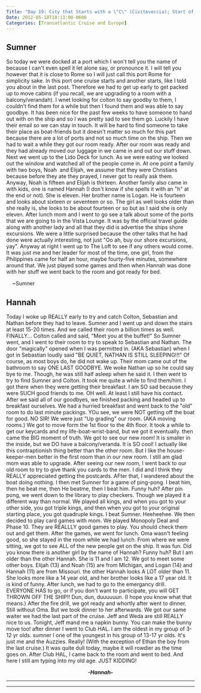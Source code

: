 ```yaml
---
Title: "Day 19: City that Starts with a \"C\" (Civiteveccia); Start of Second Part of Cruise"
Date: 2012-05-18T18:13:00-0600
Categories: [Transatlantic Cruise and Europe]
---
```


## Sumner

So today we were docked at a port which I won't tell you the name of
because I can't even spell it let alone say, or pronounce it. I will
tell you however that it is close to Rome so I will just call this port
Rome for simplicity sake. In this port one cruise starts and another
starts, like I told you about in the last post. Therefore we had to get
up early to get packed up to move cabins (if you recall, we are
upgrading to a room with a balcony/verandah). I wnet looking for colton
to say goodby to them, I couldn't find them for a while but then I found
them and was able to say goodbye. It has been nice for the past few
weeks to have someone to hand out with on the ship and so I was pretty
sad to see them go. Luckily I have their email so we can stay in touch.
It will be hard to find someone to take their place as boat-friends but
it doesn't matter so much for this part because there are a lot of ports
and not so much time on the ship. Then we had to wait a while they got
our room ready. After our room was ready and they had already moved our
luggage in we came in and out our stuff down. Next we went up to the
Lido Deck for lunch. As we were eating we looked out the window and
watched all of the people come in. At one point a family with two boys,
Noah  and Elijah, we assume that they were Christians because before
they ate they prayed, I never got to really ask them. Anyway, Noah is
fifteen and Elijah is thirteen. Another family also came in with kids,
one is named Hannah (I don't know if she spells it with an "h" at the
end or not). She is eleven. Her brother name is Logan. He is fourteen
and looks about sixteen or seventeen or so. The girl as well looks older
than she really is, she looks to be about fourteen or so but as I said
she is only eleven. After lunch mom and I went to go see a talk about
some of the ports that we are going to in the Vista Lounge. It was by
the official travel guide along with another lady and all that they did
is advertise the ships shore excursions. We were a little surprised
because the other talks that he had done were actually interesting, not
just "Oo ah, buy our shore excursions, yay". Anyway at right I went up
to The Loft to see if any others would come. It was just me and her
leader for most of the time, one girl, from the Philippines came for
half an hour, maybe fourty-five minutes, somewhere around that. We just
played some games and then when Hannah was done with her stuff we went
back to the room and got ready for bed.

    \~Sumner

## Hannah

Today I woke up REALLY early to try and catch Colton, Sebastian and
Nathan before they had to leave. Sumner and I went up and down the
stairs at least 15-20 times. And we called their room a billion times as
well. FINALLY... Colton called and said, "Meet you at the buffet!" So
Sumner went, and I went to their room to try to speak to Sebastian and
Nathan. The door "magically" opened when I was permitted in. (AKA
Sebastian) when I got in Sebastian loudly said "BE QUIET, NATHAN IS
STILL SLEEPING!!!" Of course, as most boys do, he did not wake up. Their
mom came out of the bathroom to say ONE LAST GOODBYE. We woke Nathan up
so he could say bye to me. Though, he was still half asleep when he said
it. I then went to try to find Sumner and Colton. It took me quite a
while to find them/him. I got there when they were getting their
breakfast. I am SO sad because they were SUCH good friends to me. OH
well. At least I still have his contact. After we said all of our
goodbyes, we finished packing and headed up to breakfast ourselves. We
had a hurried breakfast and went back to the "old" room to do last
minute packings. YOu see, we were NOT getting off the boat for good. NO
SIR! We were just "Up grading" our room. (AKA moving rooms.) We got to
move form the 1st floor to the 4th floor. It took a while to get our
keycards and my life-boat-wrist-band, but we got it eventually. then
came the BIG moment of truth. We got to see our new room! It is smaller
in the inside, but we DO have a balcony/veranda. It is SO cool! I
actually like this contraptionish thing better than the other room. But
I like the house-keeper-men better in the first room than in our new
room. I still am glad mom was able to upgrade. After seeing our new
room, I went back to our old room to try to give thank you cards to the
men. I did and I think they REALLY appreciated getting the postcards.
AFter that, I wandered about the boat doing nothing. I then met Sumner
for a game of ping-pong. I beat him, then he beat me, then He beatme,
then I beat him. Funny huh? After pin pong, we went down to the library
to play checkers. Though we played it a different way than normal. We
played all kings, and when you got to your other side, you got triple
kings, and then when you got to your original starting place, you got
quadruple kings. I beat Sumner. Heeheehee. We then decided to play card
games with mom. We played Monopoly Deal and Phase 10. They are REALLLY
good games to play. You should check them out and get them. After the
games, we went for lunch. Oma wasn't feeling good, so she stayed in the
room while we had lunch. From where we were sitting, we got to see ALL
of the new people get on the ship. It was fun. Did you know there is
another girl by the name of Hannah? Funny huh? But I am older than the
other Hannah. She is 11 and I am 12. We got to meet some other boys.
Elijah (13) and Noah (15) are from MIchigan, and Logan (14) and Hannah
(11) are from Missouri. the other Hannah looks A LOT older than 11. She
looks more like a 14 year old, and her brother looks like a 17 year old.
It is kind of funny. After lunch, we had to go to the emergancy drill.
EVERYONE HAS to go, or if you don't want to participate, you will GET
THROWN OFF THE SHIP!! Dun, dun, duuuuuun. (I hope you know what that
means.) After the fire drill, we got ready and whortly after went to
dinner. Still without Oma. But we took dinner to her afterwards. We got
our same waiter we had the last part of the cruise. Jeff and Weda are
still REALLY nice to us. Tonight, Jeff mand me a napkin bunny. You can
make the bunny move too! after dinner I went to Club HAL. I am the
oldest in my group of 3-12 yr olds. sumner I one of the youngest in his
group of 13-17 yr olds. It's just me and the Auzzies. Really! (With the
exception of Ethan the boy from the last cruise.) It was quite dull
today, maybe it will rowdier as the time goes on. After Club HAL, I came
back to the room and went to bed. And here I still am typing into my old
age. JUST KIDDING!  


<div align="CENTER">

***-Hannah-***
</p>
<div>

***  
***

</div>

</div>
